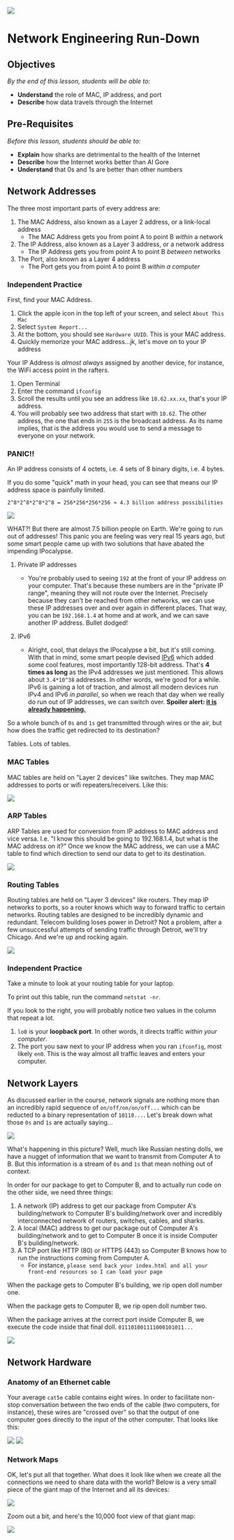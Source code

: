 ![](https://ga-dash.s3.amazonaws.com/production/assets/logo-9f88ae6c9c3871690e33280fcf557f33.png)

# Network Engineering Run-Down

## Objectives

*By the end of this lesson, students will be able to:*

- **Understand** the role of MAC, IP address, and port
- **Describe** how data travels through the Internet

## Pre-Requisites

*Before this lesson, students should be able to:*

- **Explain** how sharks are detrimental to the health of the Internet
- **Describe** how the Internet works better than Al Gore
- **Understand** that 0s and 1s are better than other numbers

## Network Addresses

<!--Draw up envelope with MAC Address, IP Address, Port -->

The three most important parts of every address are:

1. The MAC Address, also known as a Layer 2 address, or a link-local address
    - The MAC Address gets you from point A to point B *within* a network
2. The IP Address, also known as a Layer 3 address, or a network address
    - The IP Address gets you from point A to point B *between* networks
3. The Port, also known as a Layer 4 address
    - The Port gets you from point A to point B *within a computer*

### Independent Practice

First, find your MAC Address.

1. Click the apple icon in the top left of your screen, and select `About This Mac`
2. Select `System Report...`
3. At the bottom, you should see `Hardware UUID`.  This is your MAC address.
4. Quickly memorize your MAC address...jk, let's move on to your IP address

Your IP Address is *almost always* assigned by another device, for instance, the WiFi access point in the rafters.

1. Open Terminal
2. Enter the command `ifconfig`
3. Scroll the results until you see an address like `10.62.xx.xx`, that's your IP address.
4. You will probably see two address that start with `10.62`.  The other address, the one that ends in `255` is the broadcast address.  As its name implies, that is the address you would use to send a message to everyone on your network.

### PANIC!!

An IP address consists of 4 octets, i.e. 4 sets of 8 binary digits, i.e. 4 bytes.

If you do some "quick" math in your head, you can see that means our IP address space is painfully limited.

`2^8*2^8*2^8*2^8 = 256*256*256*256 ≈ 4.3 billion address possibilities`

![](img/simpsonsPanic.gif)

WHAT?! But there are almost 7.5 billion people on Earth.  We're going to run out of addresses!  This panic you are feeling was very real 15 years ago, but some smart people came up with two solutions that have abated the impending IPocalypse.

1. Private IP addresses
    - You're probably used to seeing `192` at the front of your IP address on your computer.  That's because these numbers are in the "private IP range", meaning they will not route over the Internet.  Precisely because they can't be reached from other networks, we can use these IP addresses over and over again in different places.  That way, you can be `192.168.1.4` at home and at work, and we can save another IP address.  Bullet dodged!

2. IPv6
    - Alright, cool, that delays the IPocalypse a bit, but it's still coming.  With that in mind, some smart people devised [IPv6](https://en.wikipedia.org/wiki/IPv6) which added some cool features, most importantly 128-bit address.  That's **4 times as long** as the IPv4 addresses we just mentioned.  This allows about `3.4*10^38` addresses.  In other words, we're good for a while.  IPv6 is gaining a lot of traction, and almost all modern devices run IPv4 and IPv6 *in parallel*, so when we reach that day when we really do run out of IP addresses, we can switch over.  **Spoiler alert: [it is already happening.](https://www.wired.com/2015/09/north-america-just-ran-old-school-internet-addresses/)**

So a whole bunch of `0s` and `1s` get transmitted through wires or the air, but how does the traffic get redirected to its destination?

Tables.  Lots of tables.

### MAC Tables

MAC tables are held on "Layer 2 devices" like switches.  They map MAC addresses to ports or wifi repeaters/receivers.  Like this:

![](img/macTable.png)

### ARP Tables

ARP Tables are used for conversion from IP address to MAC address and vice versa.  I.e. "I know this should be going to 192.168.1.4, but what is the MAC address on it?"  Once we know the MAC address, we can use a MAC table to find which direction to send our data to get to its destination.

![](img/arpTable.jpg)

### Routing Tables

Routing tables are held on "Layer 3 devices" like routers.  They map IP networks to ports, so a router knows which way to forward traffic to certain networks.  Routing tables are designed to be incredibly dynamic and redundant.  Telecom building loses power in Detroit?  Not a problem, after a few unsuccessful attempts of sending traffic through Detroit, we'll try Chicago.  And we're up and rocking again.

![](img/routingTable.png)

### Independent Practice

Take a minute to look at your routing table for your laptop.

To print out this table, run the command `netstat -nr`.

If you look to the right, you will probably notice two values in the column that repeat a lot.

1. `lo0` is your **loopback port**.  In other words, it directs traffic *within your computer*.
2. The port you saw next to your IP address when you ran `ifconfig`, most likely `en0`.  This is the way almost all traffic leaves and enters your computer.

## Network Layers

As discussed earlier in the course, network signals are nothing more than an incredibly rapid sequence of `on/off/on/on/off...` which can be reducted to a binary representation of `10110...`.  Let's break down what those `0s` and `1s` are actually saying...

![](img/encapsulation.png)

What's happening in this picture?  Well, much like Russian nesting dolls, we have a nugget of information that we want to transmit from Computer A to B.  But this information is a stream of `0s` and `1s` that mean nothing out of context.

In order for our package to get to Computer B, and to actually run code on the other side, we need three things:

1. A network (IP) address to get our package from Computer A's building/network to Computer B's building/network over and incredibly interconnected network of routers, switches, cables, and sharks.
2. A local (MAC) address to get our package out of Computer A's building/network and to get to Computer B once it is inside Computer B's building/network.
3. A TCP port like HTTP (80) or HTTPS (443) so Computer B knows how to run the instructions coming from Computer A.
    - For instance, `please send back your index.html and all your front-end resources so I can load your page`

When the package gets to Computer B's building, we rip open doll number one.

When the package gets to Computer B, we rip open doll number two.

When the package arrives at the correct port inside Computer B, we execute the code inside that final doll.  `011101001111000101011...`

![](img/russianNesting.jpg)

<!--Catch phrase with IP address, MAC address, port -->

## Network Hardware

### Anatomy of an Ethernet cable

Your average `cat5e` cable contains eight wires.  In order to facilitate non-stop conversation between the two ends of the cable (two computers, for instance), these wires are "crossed over" so that the output of one computer goes directly to the input of the other computer.  That looks like this:

![](img/crossoverCable.gif)
![](img/crossoverDiagram.png)

### Network Maps

OK, let's put all that together.  What does it look like when we create all the connections we need to share data with the world?  Below is a very small piece of the giant map of the Internet and all its devices:

![](img/hybridMap.png)

Zoom out a bit, and here's the 10,000 foot view of that giant map:

![](img/network-nodes.png)
